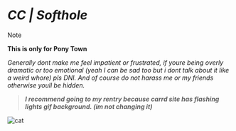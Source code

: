 # *CC | Softhole*
> [!note]
> **This is only for Pony Town**

*Generally dont make me feel impatient or frustrated, if youre being overly dramatic or too emotional (yeah I can be sad too but i dont talk about it like a weird whore) pls DNI. And of course do not harass me or my friends otherwise youll be hidden.*

> ***I recommend going to my rentry because carrd site has flashing lights gif background. (im not changing it)***

![cat](https://i.pinimg.com/236x/88/ae/97/88ae970fc82b4064b76773926fa4460a.jpg)
